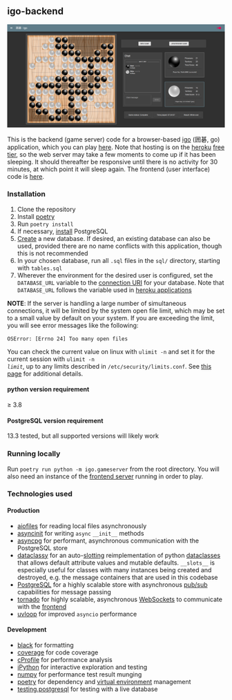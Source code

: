 ## igo-backend

<p align="center"><img alt="igo screenshot" src="https://github.com/thisisrandy/igo-frontend/blob/main/screenshot.png" /></p>

This is the backend (game server) code for a browser-based
[igo](<https://en.wikipedia.org/wiki/Go_(game)>) (囲碁, go) application, which you
can play [here](https://playigo.herokuapp.com). Note that hosting is on the
[heroku](heroku.com) [free
tier](https://devcenter.heroku.com/articles/free-dyno-hours), so the web server
may take a few moments to come up if it has been sleeping. It should thereafter
be responsive until there is no activity for 30 minutes, at which point it will
sleep again. The frontend (user interface) code is
[here](https://github.com/thisisrandy/igo-frontend).

### Installation

1. Clone the repository
2. Install [poetry](https://python-poetry.org/docs/)
3. Run `poetry install`
4. If necessary, [install](https://www.postgresql.org/download/) PostgreSQL
5. [Create](https://www.postgresql.org/docs/current/sql-createdatabase.html) a
   new database. If desired, an existing database can also be used, provided there
   are no name conflicts with this application, though this is not recommended
6. In your chosen database, run all `.sql` files in the `sql/` directory,
   starting with `tables.sql`
7. Wherever the environment for the desired user is configured, set the
   `DATABASE_URL` variable to the [connection
   URI](https://www.postgresql.org/docs/current/libpq-connect.html#LIBPQ-CONNSTRING)
   for your database. Note that `DATABASE_URL` follows the variable used in [heroku
   applications](https://devcenter.heroku.com/articles/heroku-postgresql#connecting-in-python)

**NOTE**: If the server is handling a large number of simultaneous connections,
it will be limited by the system open file limit, which may be set to a small
value by default on your system. If you are exceeding the limit, you will see
error messages like the following:

```
OSError: [Errno 24] Too many open files
```

You can check the current value on linux with `ulimit -n` and set it for the
current session with <code>ulimit -n <i>limit</i></code>, up to any limits
described in `/etc/security/limits.conf`. See [this
page](https://www.tecmint.com/increase-set-open-file-limits-in-linux/) for
additional details.

#### python version requirement

≥ 3.8

#### PostgreSQL version requirement

13.3 tested, but all supported versions will likely work

### Running locally

Run `poetry run python -m igo.gameserver` from the root directory. You will also
need an instance of the [frontend
server](https://github.com/thisisrandy/igo-frontend) running in order to play.

### Technologies used

#### Production

- [aiofiles](https://github.com/Tinche/aiofiles) for reading local files
  asynchronously
- [asyncinit](https://github.com/kchmck/pyasyncinit) for writing `async`
  `__init__` methods
- [asyncpg](https://github.com/MagicStack/asyncpg) for performant, asynchronous
  communication with the PostgreSQL store
- [dataclassy](https://github.com/biqqles/dataclassy) for an
  auto-[slotting](https://docs.python.org/3/reference/datamodel.html?#object.__slots__)
  reimplementation of python
  [dataclasses](https://docs.python.org/3/library/dataclasses.html) that allows
  default attribute values and mutable defaults. `__slots__` is especially useful
  for classes with many instances being created and destroyed, e.g. the message
  containers that are used in this codebase
- [PostgreSQL](https://www.postgresql.org/) for a highly scalable store with
  asynchronous [pub/sub](https://www.postgresql.org/docs/current/sql-notify.html)
  capabilities for message passing
- [tornado](https://github.com/tornadoweb/tornado) for highly scalable,
  asynchronous [WebSockets](http://en.wikipedia.org/wiki/WebSocket) to communicate
  with the [frontend](https://github.com/thisisrandy/igo-frontend)
- [uvloop](https://github.com/MagicStack/uvloop) for improved `asyncio`
  performance

#### Development

- [black](https://github.com/psf/black) for formatting
- [coverage](https://coverage.readthedocs.io/) for code coverage
- [cProfile](https://docs.python.org/3/library/profile.html#module-cProfile) for
  performance analysis
- [iPython](https://ipython.org/) for interactive exploration and testing
- [numpy](https://numpy.org/) for performance test result munging
- [poetry](https://python-poetry.org/) for dependency and [virtual
  environment](https://docs.python.org/3/tutorial/venv.html) management
- [testing.postgresql](https://github.com/tk0miya/testing.postgresql) for
  testing with a live database
